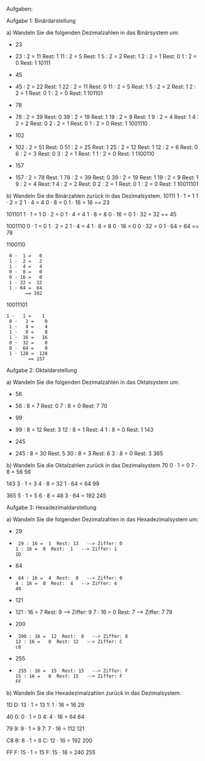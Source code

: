 
​Aufgaben:

Aufgabe 1: Binärdarstellung

a) Wandeln Sie die folgenden Dezimalzahlen in das Binärsystem um:

- 23
- 23 : 2 = 11  Rest: 1
     11 : 2 =  5  Rest: 1
      5 : 2 =  2  Rest: 1
      2 : 2 =  1  Rest: 0
      1 : 2 =  0  Rest: 1
       10111
       
- 45
-  45 : 2 = 22  Rest: 1
     22 : 2 = 11  Rest: 0
     11 : 2 =  5  Rest: 1
      5 : 2 =  2  Rest: 1
      2 : 2 =  1  Rest: 0
      1 : 2 =  0  Rest: 1
101101

- 78
-   78 : 2 = 39  Rest: 0
     39 : 2 = 19  Rest: 1
     19 : 2 =  9  Rest: 1
      9 : 2 =  4  Rest: 1
      4 : 2 =  2  Rest: 0
      2 : 2 =  1  Rest: 0
      1 : 2 =  0  Rest: 1
1001110

- 102
- 102 : 2 =  51  Rest: 0
      51 : 2 =  25  Rest: 1
      25 : 2 =  12  Rest: 1
      12 : 2 =   6  Rest: 0
       6 : 2 =   3  Rest: 0
       3 : 2 =   1  Rest: 1
       1 : 2 =   0  Rest: 1
1100110

- 157
-   157 : 2 =  78  Rest: 1
      78 : 2 =  39  Rest: 0
      39 : 2 =  19  Rest: 1
      19 : 2 =   9  Rest: 1
       9 : 2 =   4  Rest: 1
       4 : 2 =   2  Rest: 0
       2 : 2 =   1  Rest: 0
       1 : 2 =   0  Rest: 1
10011101

b) Wandeln Sie die Binärzahlen zurück in das Dezimalsystem.
   10111
     1 ·  1 =   1
     1 ·  2 =   2
     1 ·  4 =   4
     0 ·  8 =   0
     1 · 16 =  16 
        == 23

101101
    1 ·  1 =   1
     0 ·  2 =   0
     1 ·  4 =   4
     1 ·  8 =   8
     0 · 16 =   0
     1 · 32 =  32
        == 45

1001110
  0 ·  1 =   0
     1 ·  2 =   2
     1 ·  4 =   4
     1 ·  8 =   8
     0 · 16 =   0
     0 · 32 =   0
     1 · 64 =  64
        == 78

1100110

     0 ·  1 =   0
     1 ·  2 =   2
     1 ·  4 =   4
     0 ·  8 =   0
     0 · 16 =   0
     1 · 32 =  32
     1 · 64 =  64
           == 102

10011101

    1 ·   1 =    1
     0 ·   2 =    0
     1 ·   4 =    4
     1 ·   8 =    8
     1 ·  16 =   16
     0 ·  32 =    0
     0 ·  64 =    0
     1 · 128 =  128
            == 157


Aufgabe 2: Oktaldarstellung

a) Wandeln Sie die folgenden Dezimalzahlen in das Oktalsystem um:

- 56
-   56 : 8 =  7  Rest: 0
      7 : 8 =  0  Rest: 7
            70

- 99
-   99 : 8 = 12  Rest: 3
     12 : 8 =  1  Rest: 4
      1 : 8 =  0  Rest: 1
      143

- 245
- 245 : 8 =  30  Rest: 5
      30 : 8 =   3  Rest: 6
       3 : 8 =   0  Rest: 3
       365

b) Wandeln Sie die Oktalzahlen zurück in das Dezimalsystem
70
      0 ·  1 =   0
     7 ·  8 =  56
     56


143
3 ·  1 =   3
     4 ·  8 =  32
     1 · 64 =  64
     99
 
365
 5 ·   1 =    5
     6 ·   8 =   48
     3 ·  64 =  192
     245


Aufgabe 3: Hexadezimaldarstellung

a) Wandeln Sie die folgenden Dezimalzahlen in das Hexadezimalsystem um:

- 29
-      29 : 16 =  1  Rest: 13   --> Ziffer: D
      1 : 16 =  0  Rest:  1   --> Ziffer: 1
      1D

- 64
-      64 : 16 =  4  Rest:  0   --> Ziffer: 0
      4 : 16 =  0  Rest:  4   --> Ziffer: 4
      40

- 121
-  121 : 16 =   7  Rest:  9   --> Ziffer: 9
       7 : 16 =   0  Rest:  7   --> Ziffer: 7
     79


- 200
-      200 : 16 =  12  Rest:  8   --> Ziffer: 8
      12 : 16 =   0  Rest: 12   --> Ziffer: C
      c8



- 255
-      255 : 16 =  15  Rest: 15   --> Ziffer: F
      15 : 16 =   0  Rest: 15   --> Ziffer: F
      FF

b) Wandeln Sie die Hexadezimalzahlen zurück in das Dezimalsystem.


1D
    D:  13 ·  1 =  13
     1:   1 · 16 =  16
     29

40
     0:   0 ·  1 =   0
     4:   4 · 16 =  64
     64

79
     9:   9 ·   1 =    9
     7:   7 ·  16 =  112
     121

C8
     8:   8 ·   1 =    8
     C:  12 ·  16 =  192
     200


FF
     F:  15 ·   1 =   15
     F:  15 ·  16 =  240
     255
